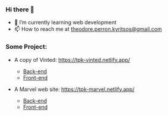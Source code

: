 ### Hi there 👋

- 🌱 I’m currently learning web development
- 📫 How to reach me at theodore.perron.kyritsos@gmail.com


### Some Project:

- A copy of Vinted: https://tpk-vinted.netlify.app/
  - [Back-end](https://github.com/theodorepk/vinted-back)
  - [Front-end](https://github.com/theodorepk/vinted-front)

- A Marvel web site: https://tpk-marvel.netlify.app/
  -  [Back-end](https://github.com/theodorepk/marvel_back-end)
  -  [Front-end](https://github.com/theodorepk/marvel_front-end)

<!--
**theodorepk/theodorepk** is a ✨ _special_ ✨ repository because its `README.md` (this file) appears on your GitHub profile.

Here are some ideas to get you started:
-->
